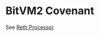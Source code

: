 # BitVM2 Covenant

See [Reth Processor](https://github.com/zkMIPS/reth-processor/blob/main/README.md)
